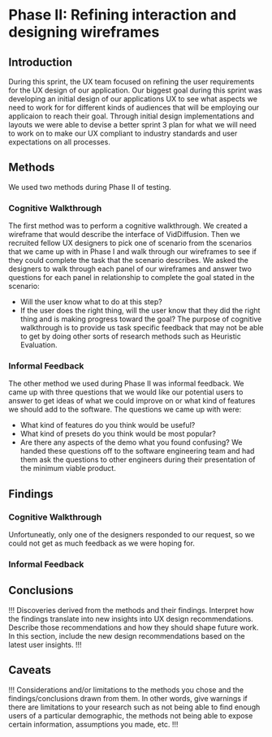 # Phase II: Refining interaction and designing wireframes

## Introduction

During this sprint, the UX team focused on refining the user requirements for the UX design of our application. Our biggest goal during this sprint was developing an initial design of our applications UX to see what aspects we need to work for for different kinds of audiences that will be employing our applicaion to reach their goal. Through initial design implementations and layouts we were able to devise a better sprint 3 plan for what we will need to work on to make our UX compliant to industry standards and user expectations on all processes.

## Methods

<!---
!!! Describe research methods you used to discover new insights, which explains the purpose of each. Provide enough detail that someone would be able to faithfully reproduce your research. !!!
--->
We used two methods during Phase II of testing.
### Cognitive Walkthrough
The first method was to perform a cognitive walkthrough. We created a wireframe that would describe the interface of VidDiffusion. Then we recruited fellow UX designers to pick one of scenario from the scenarios that we came up with in Phase I and walk through our wireframes to see if they could complete the task that the scenario describes. We asked the designers to walk through each panel of our wireframes and answer two questions for each panel in relationship to complete the goal stated in the scenario:
- Will the user know what to do at this step?
- If the user does the right thing, will the user know that they did the right thing and is making progress toward the goal?
The purpose of cognitive walkthrough is to provide us task specific feedback that may not be able to get by doing other sorts of research methods such as Heuristic Evaluation.
### Informal Feedback
The other method we used during Phase II was informal feedback. We came up with three questions that we would like our potential users to answer to get ideas of what we could improve on or what kind of features we should add to the software. The questions we came up with were:
- What kind of features do you think would be useful?
- What kind of presets do you think would be most popular?
- Are there any aspects of the demo what you found confusing?
We handed these questions off to the software engineering team and had them ask the questions to other engineers during their presentation of the minimum viable product.


## Findings

<!---
!!! For each research method, detail each of the findings point-by-point to clarify new discoveries of users' needs !!!
--->
### Cognitive Walkthrough
Unfortuneatly, only one of the designers responded to our request, so we could not get as much feedback as we were hoping for.
### Informal Feedback

## Conclusions

!!! Discoveries derived from the methods and their findings. Interpret how the findings translate into new insights into UX design recommendations. Describe those recommendations and how they should shape future work. In this section, include the new design recommendations based on the latest user insights. !!!

## Caveats

!!! Considerations and/or limitations to the methods you chose and the findings/conclusions drawn from them. In other words, give warnings if there are limitations to your research such as not being able to find enough users of a particular demographic, the methods not being able to expose certain information, assumptions you made, etc. !!!
